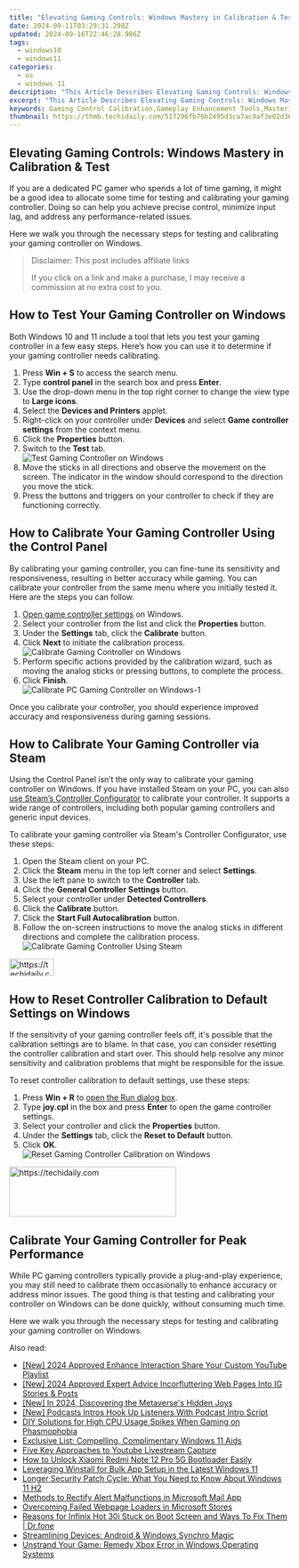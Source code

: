 ```yaml
---
title: "Elevating Gaming Controls: Windows Mastery in Calibration & Test"
date: 2024-09-11T03:29:31.298Z
updated: 2024-09-16T22:46:28.986Z
tags:
  - windows10
  - windows11
categories:
  - os
  - windows 11
description: "This Article Describes Elevating Gaming Controls: Windows Mastery in Calibration & Test"
excerpt: "This Article Describes Elevating Gaming Controls: Windows Mastery in Calibration & Test"
keywords: Gaming Control Calibration,Gameplay Enhancement Tools,Mastering Game Settings,Windows System Customization,Optimal Gaming Performance,Advanced PC Configuration,Precision in Play
thumbnail: https://thmb.techidaily.com/517296fb76b2495d3ca7ac9af3e02d36cfd22dc3a1d76f74a4f77913c7df7881.jpg
---
```


## Elevating Gaming Controls: Windows Mastery in Calibration & Test

 If you are a dedicated PC gamer who spends a lot of time gaming, it might be a good idea to allocate some time for testing and calibrating your gaming controller. Doing so can help you achieve precise control, minimize input lag, and address any performance-related issues.

 Here we walk you through the necessary steps for testing and calibrating your gaming controller on Windows.

>  Disclaimer: This post includes affiliate links
>
>  If you click on a link and make a purchase, I may receive a commission at no extra cost to you.
>

## How to Test Your Gaming Controller on Windows

 Both Windows 10 and 11 include a tool that lets you test your gaming controller in a few easy steps. Here’s how you can use it to determine if your gaming controller needs calibrating.

1. Press **Win + S** to access the search menu.
2. Type **control panel** in the search box and press **Enter**.
3. Use the drop-down menu in the top right corner to change the view type to **Large icons**.
4. Select the **Devices and Printers** applet.
5. Right-click on your controller under **Devices** and select **Game controller settings** from the context menu.
6. Click the **Properties** button.
7. Switch to the **Test** tab.  
![Test Gaming Controller on Windows](https://static1.makeuseofimages.com/wordpress/wp-content/uploads/2023/05/test-gaming-controller-on-windows.jpg)
8. Move the sticks in all directions and observe the movement on the screen. The indicator in the window should correspond to the direction you move the stick.
9. Press the buttons and triggers on your controller to check if they are functioning correctly.

## How to Calibrate Your Gaming Controller Using the Control Panel

 By calibrating your gaming controller, you can fine-tune its sensitivity and responsiveness, resulting in better accuracy while gaming. You can calibrate your controller from the same menu where you initially tested it. Here are the steps you can follow.

1. [Open game controller settings](https://www.makeuseof.com/how-to-launch-game-controllers-settings-windows-11/) on Windows.
2. Select your controller from the list and click the **Properties** button.
3. Under the **Settings** tab, click the **Calibrate** button.
4. Click **Next** to initiate the calibration process.  
![Calibrate Gaming Controller on Windows](https://static1.makeuseofimages.com/wordpress/wp-content/uploads/2023/05/calibrate-gaming-controller-on-windows.jpg)
5. Perform specific actions provided by the calibration wizard, such as moving the analog sticks or pressing buttons, to complete the process.
6. Click **Finish**.  
![Calibrate PC Gaming Controller on Windows-1](https://static1.makeuseofimages.com/wordpress/wp-content/uploads/2023/05/calibrate-pc-gaming-controller-on-windows-1.jpg)

 Once you calibrate your controller, you should experience improved accuracy and responsiveness during gaming sessions.

## How to Calibrate Your Gaming Controller via Steam

 Using the Control Panel isn’t the only way to calibrate your gaming controller on Windows. If you have installed Steam on your PC, you can also [use Steam’s Controller Configurator](https://www.makeuseof.com/steam-controller-configurator-explained/) to calibrate your controller. It supports a wide range of controllers, including both popular gaming controllers and generic input devices.

 To calibrate your gaming controller via Steam's Controller Configurator, use these steps:

1. Open the Steam client on your PC.
2. Click the **Steam** menu in the top left corner and select **Settings**.
3. Use the left pane to switch to the **Controller** tab.
4. Click the **General Controller Settings** button.
5. Select your controller under **Detected Controllers**.
6. Click the **Calibrate** button.
7. Click the **Start Full Autocalibration** button.
8. Follow the on-screen instructions to move the analog sticks in different directions and complete the calibration process.  
![Calibrate Gaming Controller Using Steam](https://static1.makeuseofimages.com/wordpress/wp-content/uploads/2023/05/calibrate-gaming-controller-using-steam.jpg)

<!-- affiliate ads begin -->
<a href="https://25home.pxf.io/c/5597632/2123465/16836" target="_top" id="2123465">
  <img src="//a.impactradius-go.com/display-ad/16836-2123465" border="0" alt="https://techidaily.com" width="80" height="31"/>
</a>
<img height="0" width="0" src="https://25home.pxf.io/i/5597632/2123465/16836" style="position:absolute;visibility:hidden;" border="0" />
<!-- affiliate ads end -->

## How to Reset Controller Calibration to Default Settings on Windows

 If the sensitivity of your gaming controller feels off, it's possible that the calibration settings are to blame. In that case, you can consider resetting the controller calibration and start over. This should help resolve any minor sensitivity and calibration problems that might be responsible for the issue.

 To reset controller calibration to default settings, use these steps:

1. Press **Win + R** to [open the Run dialog box](https://www.makeuseof.com/windows-open-run-command-dialog-box/).
2. Type **joy.cpl** in the box and press **Enter** to open the game controller settings.
3. Select your controller and click the **Properties** button.
4. Under the **Settings** tab, click the **Reset to Default** button.
5. Click **OK**.  
![Reset Gaming Controller Calibration on Windows](https://static1.makeuseofimages.com/wordpress/wp-content/uploads/2023/05/reset-gaming-controller-calibration-on-windows.jpg)

<!-- affiliate ads begin -->
<a href="https://aligracehair.sjv.io/c/5597632/2115915/19272" target="_top" id="2115915">
  <img src="//a.impactradius-go.com/display-ad/19272-2115915" border="0" alt="https://techidaily.com" width="300" height="90"/>
</a>
<img height="0" width="0" src="https://aligracehair.sjv.io/i/5597632/2115915/19272" style="position:absolute;visibility:hidden;" border="0" />
<!-- affiliate ads end -->

## Calibrate Your Gaming Controller for Peak Performance

 While PC gaming controllers typically provide a plug-and-play experience, you may still need to calibrate them occasionally to enhance accuracy or address minor issues. The good thing is that testing and calibrating your controller on Windows can be done quickly, without consuming much time.

 Here we walk you through the necessary steps for testing and calibrating your gaming controller on Windows.

<span class="atpl-alsoreadstyle">Also read:</span>
<div><ul>
<li><a href="https://youtube-data.techidaily.com/024-approved-enhance-interaction-share-your-custom-youtube-playlist/"><u>[New] 2024 Approved Enhance Interaction Share Your Custom YouTube Playlist</u></a></li>
<li><a href="https://instagram-video-recordings.techidaily.com/new-2024-approved-expert-advice-incorfluttering-web-pages-into-ig-stories-and-posts/"><u>[New] 2024 Approved Expert Advice Incorfluttering Web Pages Into IG Stories & Posts</u></a></li>
<li><a href="https://fox-links.techidaily.com/new-in-2024-discovering-the-metaverses-hidden-joys/"><u>[New] In 2024, Discovering the Metaverse's Hidden Joys</u></a></li>
<li><a href="https://article-helps.techidaily.com/new-podcasts-intros-hook-up-listeners-with-podcast-intro-script/"><u>[New] Podcasts Intros Hook Up Listeners With Podcast Intro Script</u></a></li>
<li><a href="https://win-answers.techidaily.com/diy-solutions-for-high-cpu-usage-spikes-when-gaming-on-phasmophobia/"><u>DIY Solutions for High CPU Usage Spikes When Gaming on Phasmophobia</u></a></li>
<li><a href="https://win11.techidaily.com/exclusive-list-compelling-complimentary-windows-11-aids/"><u>Exclusive List: Compelling, Complimentary Windows 11 Aids</u></a></li>
<li><a href="https://screen-sharing-recording.techidaily.com/five-key-approaches-to-youtube-livestream-capture/"><u>Five Key Approaches to Youtube Livestream Capture</u></a></li>
<li><a href="https://unlock-android.techidaily.com/how-to-unlock-xiaomi-redmi-note-12-pro-5g-bootloader-easily-by-drfone-android/"><u>How to Unlock Xiaomi Redmi Note 12 Pro 5G Bootloader Easily</u></a></li>
<li><a href="https://win11.techidaily.com/leveraging-winstall-for-bulk-app-setup-in-the-latest-windows-11/"><u>Leveraging Winstall for Bulk App Setup in the Latest Windows 11</u></a></li>
<li><a href="https://win11.techidaily.com/longer-security-patch-cycle-what-you-need-to-know-about-windows-11-h2/"><u>Longer Security Patch Cycle: What You Need to Know About Windows 11 H2</u></a></li>
<li><a href="https://win11.techidaily.com/methods-to-rectify-alert-malfunctions-in-microsoft-mail-app/"><u>Methods to Rectify Alert Malfunctions in Microsoft Mail App</u></a></li>
<li><a href="https://win11.techidaily.com/overcoming-failed-webpage-loaders-in-microsoft-stores/"><u>Overcoming Failed Webpage Loaders in Microsoft Stores</u></a></li>
<li><a href="https://fix-guide.techidaily.com/reasons-for-infinix-hot-30i-stuck-on-boot-screen-and-ways-to-fix-them-drfone-by-drfone-fix-android-problems-fix-android-problems/"><u>Reasons for Infinix Hot 30i Stuck on Boot Screen and Ways To Fix Them | Dr.fone</u></a></li>
<li><a href="https://win11.techidaily.com/streamlining-devices-android-and-windows-synchro-magic/"><u>Streamlining Devices: Android & Windows Synchro Magic</u></a></li>
<li><a href="https://win11.techidaily.com/unstrand-your-game-remedy-xbox-error-in-windows-operating-systems/"><u>Unstrand Your Game: Remedy Xbox Error in Windows Operating Systems</u></a></li>
</ul></div>

<ins class="adsbygoogle"
      style="display:block"
      data-ad-client="ca-pub-7571918770474297"
      data-ad-slot="8358498916"
      data-ad-format="auto"
      data-full-width-responsive="true"></ins>
    